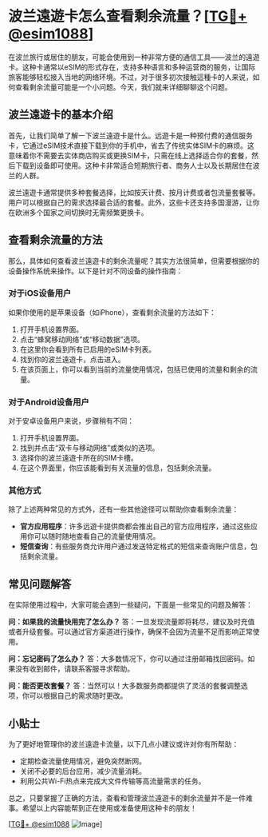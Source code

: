 # 波兰遠遊卡怎么查看剩余流量？[[TG💪+ @esim1088](https://t.me/s/esim1088)]

在波兰旅行或居住的朋友，可能会使用到一种非常方便的通信工具——波兰的遠遊卡。这种卡通常以eSIM的形式存在，支持多种语言和多种运营商的服务，让国际旅客能够轻松接入当地的网络环境。不过，对于很多初次接触這種卡的人来说，如何查看剩余流量可能是一个小问题。今天，我们就来详细聊聊这个问题。

## 波兰遠遊卡的基本介绍

首先，让我们简单了解一下波兰遠遊卡是什么。远遊卡是一种预付费的通信服务卡，它通过eSIM技术直接下载到你的手机中，省去了传统实体SIM卡的麻烦。这意味着你不需要去实体商店购买或更换SIM卡，只需在线上选择适合你的套餐，然后下载到设备即可使用。这种卡非常适合短期旅行者、商务人士以及长期居住在波兰的人群。

波兰遠遊卡通常提供多种套餐选择，比如按天计费、按月计费或者包流量套餐等。用户可以根据自己的需求选择最合适的套餐。此外，这些卡还支持多国漫游，让你在欧洲多个国家之间切换时无需频繁更换卡。

## 查看剩余流量的方法

那么，具体如何查看波兰遠遊卡的剩余流量呢？其实方法很简单，但需要根据你的设备操作系统来操作。以下是针对不同设备的操作指南：

### 对于iOS设备用户

如果你使用的是苹果设备（如iPhone），查看剩余流量的方法如下：

1. 打开手机设置界面。
2. 点击“蜂窝移动网络”或“移动数据”选项。
3. 在这里你会看到所有已启用的eSIM卡列表。
4. 找到你的波兰遠遊卡，点击进入。
5. 在该页面上，你可以看到当前的流量使用情况，包括已使用的流量和剩余的流量。

### 对于Android设备用户

对于安卓设备用户来说，步骤稍有不同：

1. 打开手机设置界面。
2. 找到并点击“双卡与移动网络”或类似的选项。
3. 选择你的波兰遠遊卡所在的SIM卡槽。
4. 在这个界面里，你应该能看到有关流量的信息，包括剩余流量。

### 其他方式

除了上述两种常见的方式外，还有一些其他途径可以帮助你查看剩余流量：

- **官方应用程序**：许多远遊卡提供商都会推出自己的官方应用程序，通过这些应用你可以随时随地查看自己的流量使用情况。
- **短信查询**：有些服务商允许用户通过发送特定格式的短信来查询账户信息，包括剩余流量。

## 常见问题解答

在实际使用过程中，大家可能会遇到一些疑问，下面是一些常见的问题及解答：

**问：如果我的流量快用完了怎么办？**
答：一旦发现流量即将耗尽，建议及时充值或者升级套餐。可以通过官方渠道进行操作，确保不会因为流量不足而影响正常使用。

**问：忘记密码了怎么办？**
答：大多数情况下，你可以通过注册邮箱找回密码。如果没有收到邮件，请联系客服寻求帮助。

**问：能否更改套餐？**
答：当然可以！大多数服务商都提供了灵活的套餐调整选项，你可以根据自己的需求随时更改。

## 小贴士

为了更好地管理你的波兰遠遊卡流量，以下几点小建议或许对你有所帮助：

- 定期检查流量使用情况，避免突然断网。
- 关闭不必要的后台应用，减少流量消耗。
- 利用公共Wi-Fi热点来完成大文件传输等高流量需求的任务。

总之，只要掌握了正确的方法，查看和管理波兰遠遊卡的剩余流量并不是一件难事。希望以上内容能帮到正在使用或准备使用这种卡的朋友！

[[TG💪+ @esim1088](https://t.me/s/esim1088) ![Image](https://i.postimg.cc/4NQfJmqS/Snipaste-2025-05-13-00-14-12.png)]